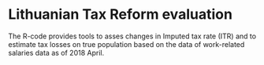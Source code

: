 # Lithuanian Tax Reform evaluation

The R-code provides tools to asses changes in Imputed tax rate (ITR) and to estimate tax losses on true population based on the data of work-related salaries data as of 2018 April.
